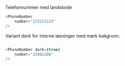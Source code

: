 Telefonnummer med landskode

```js
<PhoneNumber
    number="123123123"    
/>
```

Variant _dark_ for interne løsninger med mørk bakgrunn.

```js { "props": { "className": "sb1ds-example-dark" } }

<PhoneNumber dark={true}
    number="22882288"    
/>

```
